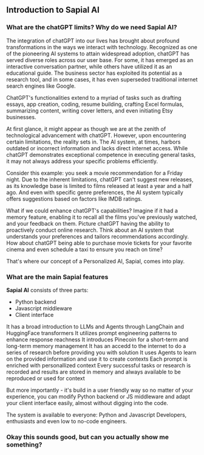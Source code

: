 ## Introduction to Sapial AI

### What are the chatGPT limits? Why do we need Sapial AI?

The integration of chatGPT into our lives has brought about profound transformations in the ways we interact with technology. Recognized as one of the pioneering AI systems to attain widespread adoption, chatGPT has served diverse roles across our user base. For some, it has emerged as an interactive conversation partner, while others have utilized it as an educational guide. The business sector has exploited its potential as a research tool, and in some cases, it has even superseded traditional internet search engines like Google.

ChatGPT's functionalities extend to a myriad of tasks such as drafting essays, app creation, coding, resume building, crafting Excel formulas, summarizing content, writing cover letters, and even initiating Etsy businesses.

At first glance, it might appear as though we are at the zenith of technological advancement with chatGPT. However, upon encountering certain limitations, the reality sets in. The AI system, at times, harbors outdated or incorrect information and lacks direct internet access. While chatGPT demonstrates exceptional competence in executing general tasks, it may not always address your specific problems efficiently.

Consider this example: you seek a movie recommendation for a Friday night. Due to the inherent limitations, chatGPT can't suggest new releases, as its knowledge base is limited to films released at least a year and a half ago. And even with specific genre preferences, the AI system typically offers suggestions based on factors like IMDB ratings.

What if we could enhance chatGPT's capabilities? Imagine if it had a memory feature, enabling it to recall all the films you've previously watched, and your feedback on them. Picture chatGPT having the ability to proactively conduct online research. Think about an AI system that understands your preferences and tailors recommendations accordingly. How about chatGPT being able to purchase movie tickets for your favorite cinema and even schedule a taxi to ensure you reach on time?

That's where our concept of a Personalized AI, Sapial, comes into play.

### What are the main Sapial features

**Sapial AI** consists of three parts:
- Python backend
- Javascript middleware
- Client interface

It has a broad introduction to LLMs and Agents through LangChain and HuggingFace transformers
It utilizes prompt engineering patterns to enhance response reachness
It introduces Pinecoin for a short-term and long-term memory management
It has an accedd to the internet to do a series of research before providing you with solution
It uses Agents to learn on the provided information and use it to create contexts
Each prompt is enriched with personallized context
Every successful tasks or research is recorded and results are stored in memory and always available
to be reproduced or used for context

But more importantly - it's build in a user friendly way so no matter of your experience, you can modify
Python backend or JS middleware and adapt your client interface easily, almost without digging into the code. 

The system is available to everyone: Python and Javascript Developers, enthusiasts and even low to no-code engineers. 

### Okay this sounds good, but can you actually show me something?




